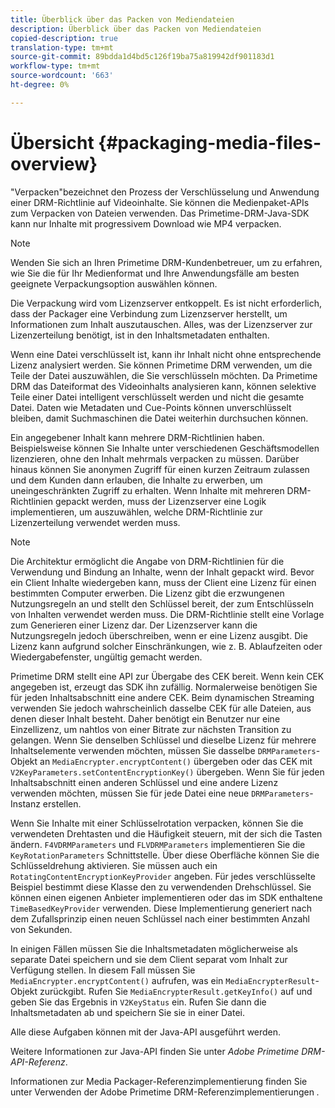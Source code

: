 ```yaml
---
title: Überblick über das Packen von Mediendateien
description: Überblick über das Packen von Mediendateien
copied-description: true
translation-type: tm+mt
source-git-commit: 89bdda1d4bd5c126f19ba75a819942df901183d1
workflow-type: tm+mt
source-wordcount: '663'
ht-degree: 0%

---
```



# Übersicht {#packaging-media-files-overview}

&quot;Verpacken&quot;bezeichnet den Prozess der Verschlüsselung und Anwendung einer DRM-Richtlinie auf Videoinhalte. Sie können die Medienpaket-APIs zum Verpacken von Dateien verwenden. Das Primetime-DRM-Java-SDK kann nur Inhalte mit progressivem Download wie MP4 verpacken.

>[!NOTE]
>
>Wenden Sie sich an Ihren Primetime DRM-Kundenbetreuer, um zu erfahren, wie Sie die für Ihr Medienformat und Ihre Anwendungsfälle am besten geeignete Verpackungsoption auswählen können.

Die Verpackung wird vom Lizenzserver entkoppelt. Es ist nicht erforderlich, dass der Packager eine Verbindung zum Lizenzserver herstellt, um Informationen zum Inhalt auszutauschen. Alles, was der Lizenzserver zur Lizenzerteilung benötigt, ist in den Inhaltsmetadaten enthalten.

Wenn eine Datei verschlüsselt ist, kann ihr Inhalt nicht ohne entsprechende Lizenz analysiert werden. Sie können Primetime DRM verwenden, um die Teile der Datei auszuwählen, die Sie verschlüsseln möchten. Da Primetime DRM das Dateiformat des Videoinhalts analysieren kann, können selektive Teile einer Datei intelligent verschlüsselt werden und nicht die gesamte Datei. Daten wie Metadaten und Cue-Points können unverschlüsselt bleiben, damit Suchmaschinen die Datei weiterhin durchsuchen können.

Ein angegebener Inhalt kann mehrere DRM-Richtlinien haben. Beispielsweise können Sie Inhalte unter verschiedenen Geschäftsmodellen lizenzieren, ohne den Inhalt mehrmals verpacken zu müssen. Darüber hinaus können Sie anonymen Zugriff für einen kurzen Zeitraum zulassen und dem Kunden dann erlauben, die Inhalte zu erwerben, um uneingeschränkten Zugriff zu erhalten. Wenn Inhalte mit mehreren DRM-Richtlinien gepackt werden, muss der Lizenzserver eine Logik implementieren, um auszuwählen, welche DRM-Richtlinie zur Lizenzerteilung verwendet werden muss.

>[!NOTE]
>
>Die Architektur ermöglicht die Angabe von DRM-Richtlinien für die Verwendung und Bindung an Inhalte, wenn der Inhalt gepackt wird. Bevor ein Client Inhalte wiedergeben kann, muss der Client eine Lizenz für einen bestimmten Computer erwerben. Die Lizenz gibt die erzwungenen Nutzungsregeln an und stellt den Schlüssel bereit, der zum Entschlüsseln von Inhalten verwendet werden muss. Die DRM-Richtlinie stellt eine Vorlage zum Generieren einer Lizenz dar. Der Lizenzserver kann die Nutzungsregeln jedoch überschreiben, wenn er eine Lizenz ausgibt. Die Lizenz kann aufgrund solcher Einschränkungen, wie z. B. Ablaufzeiten oder Wiedergabefenster, ungültig gemacht werden.

Primetime DRM stellt eine API zur Übergabe des CEK bereit. Wenn kein CEK angegeben ist, erzeugt das SDK ihn zufällig. Normalerweise benötigen Sie für jeden Inhaltsabschnitt eine andere CEK. Beim dynamischen Streaming verwenden Sie jedoch wahrscheinlich dasselbe CEK für alle Dateien, aus denen dieser Inhalt besteht. Daher benötigt ein Benutzer nur eine Einzellizenz, um nahtlos von einer Bitrate zur nächsten Transition zu gelangen. Wenn Sie denselben Schlüssel und dieselbe Lizenz für mehrere Inhaltselemente verwenden möchten, müssen Sie dasselbe `DRMParameters`-Objekt an `MediaEncrypter.encryptContent()` übergeben oder das CEK mit `V2KeyParameters.setContentEncryptionKey()` übergeben. Wenn Sie für jeden Inhaltsabschnitt einen anderen Schlüssel und eine andere Lizenz verwenden möchten, müssen Sie für jede Datei eine neue `DRMParameters`-Instanz erstellen.

Wenn Sie Inhalte mit einer Schlüsselrotation verpacken, können Sie die verwendeten Drehtasten und die Häufigkeit steuern, mit der sich die Tasten ändern. `F4VDRMParameters` und  `FLVDRMParameters` implementieren Sie die  `KeyRotationParameters` Schnittstelle. Über diese Oberfläche können Sie die Schlüsseldrehung aktivieren. Sie müssen auch ein `RotatingContentEncryptionKeyProvider` angeben. Für jedes verschlüsselte Beispiel bestimmt diese Klasse den zu verwendenden Drehschlüssel. Sie können einen eigenen Anbieter implementieren oder das im SDK enthaltene `TimeBasedKeyProvider` verwenden. Diese Implementierung generiert nach dem Zufallsprinzip einen neuen Schlüssel nach einer bestimmten Anzahl von Sekunden.

In einigen Fällen müssen Sie die Inhaltsmetadaten möglicherweise als separate Datei speichern und sie dem Client separat vom Inhalt zur Verfügung stellen. In diesem Fall müssen Sie `MediaEncrypter.encryptContent()` aufrufen, was ein `MediaEncrypterResult`-Objekt zurückgibt. Rufen Sie `MediaEncrypterResult.getKeyInfo()` auf und geben Sie das Ergebnis in `V2KeyStatus` ein. Rufen Sie dann die Inhaltsmetadaten ab und speichern Sie sie in einer Datei.

Alle diese Aufgaben können mit der Java-API ausgeführt werden.

Weitere Informationen zur Java-API finden Sie unter *Adobe Primetime DRM-API-Referenz*.

Informationen zur Media Packager-Referenzimplementierung finden Sie unter Verwenden der Adobe Primetime DRM-Referenzimplementierungen *.*
